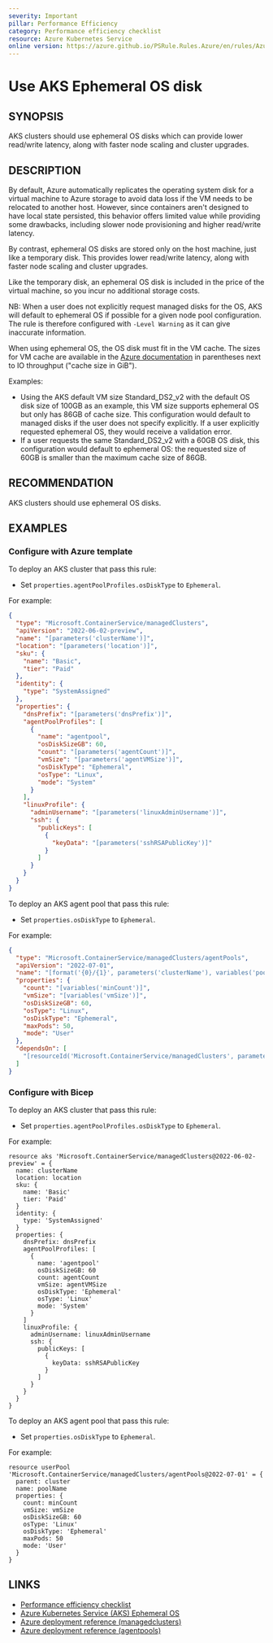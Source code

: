 ```yaml
---
severity: Important
pillar: Performance Efficiency
category: Performance efficiency checklist
resource: Azure Kubernetes Service
online version: https://azure.github.io/PSRule.Rules.Azure/en/rules/Azure.AKS.EphemeralOSDisk/
---
```


# Use AKS Ephemeral OS disk

## SYNOPSIS

AKS clusters should use ephemeral OS disks which can provide lower read/write latency, along with faster node scaling and cluster upgrades.

## DESCRIPTION

By default, Azure automatically replicates the operating system disk for a virtual machine to Azure storage to avoid data loss if the VM needs to be relocated to another host.
However, since containers aren't designed to have local state persisted, this behavior offers limited value while providing some drawbacks, including slower node provisioning and higher read/write latency.

By contrast, ephemeral OS disks are stored only on the host machine, just like a temporary disk.
This provides lower read/write latency, along with faster node scaling and cluster upgrades.

Like the temporary disk, an ephemeral OS disk is included in the price of the virtual machine, so you incur no additional storage costs.

NB: When a user does not explicitly request managed disks for the OS, AKS will default to ephemeral OS if possible for a given node pool configuration.
The rule is therefore configured with `-Level Warning` as it can give inaccurate information.

When using ephemeral OS, the OS disk must fit in the VM cache.
The sizes for VM cache are available in the [Azure documentation](https://docs.microsoft.com/azure/virtual-machines/dv2-dsv2-series) in parentheses next to IO throughput ("cache size in GiB").

Examples:

- Using the AKS default VM size Standard_DS2_v2 with the default OS disk size of 100GB as an example, this VM size supports ephemeral OS but only has 86GB of cache size.
  This configuration would default to managed disks if the user does not specify explicitly.
  If a user explicitly requested ephemeral OS, they would receive a validation error.
- If a user requests the same Standard_DS2_v2 with a 60GB OS disk, this configuration would default to ephemeral OS: the requested size of 60GB is smaller than the maximum cache size of 86GB.

## RECOMMENDATION

AKS clusters should use ephemeral OS disks.

## EXAMPLES

### Configure with Azure template

To deploy an AKS cluster that pass this rule:

- Set `properties.agentPoolProfiles.osDiskType` to `Ephemeral`.

For example:

```json
{
  "type": "Microsoft.ContainerService/managedClusters",
  "apiVersion": "2022-06-02-preview",
  "name": "[parameters('clusterName')]",
  "location": "[parameters('location')]",
  "sku": {
    "name": "Basic",
    "tier": "Paid"
  },
  "identity": {
    "type": "SystemAssigned"
  },
  "properties": {
    "dnsPrefix": "[parameters('dnsPrefix')]",
    "agentPoolProfiles": [
      {
        "name": "agentpool",
        "osDiskSizeGB": 60,
        "count": "[parameters('agentCount')]",
        "vmSize": "[parameters('agentVMSize')]",
        "osDiskType": "Ephemeral",
        "osType": "Linux",
        "mode": "System"
      }
    ],
    "linuxProfile": {
      "adminUsername": "[parameters('linuxAdminUsername')]",
      "ssh": {
        "publicKeys": [
          {
            "keyData": "[parameters('sshRSAPublicKey')]"
          }
        ]
      }
    }
  }
}
```

To deploy an AKS agent pool that pass this rule:

- Set `properties.osDiskType` to `Ephemeral`.

For example:

```json
{
  "type": "Microsoft.ContainerService/managedClusters/agentPools",
  "apiVersion": "2022-07-01",
  "name": "[format('{0}/{1}', parameters('clusterName'), variables('poolName'))]",
  "properties": {
    "count": "[variables('minCount')]",
    "vmSize": "[variables('vmSize')]",
    "osDiskSizeGB": 60,
    "osType": "Linux",
    "osDiskType": "Ephemeral",
    "maxPods": 50,
    "mode": "User"
  },
  "dependsOn": [
    "[resourceId('Microsoft.ContainerService/managedClusters', parameters('clusterName'))]"
  ]
}
```

### Configure with Bicep

To deploy an AKS cluster that pass this rule:

- Set `properties.agentPoolProfiles.osDiskType` to `Ephemeral`.

For example:

```bicep
resource aks 'Microsoft.ContainerService/managedClusters@2022-06-02-preview' = {
  name: clusterName
  location: location
  sku: {
    name: 'Basic'
    tier: 'Paid'
  }
  identity: {
    type: 'SystemAssigned'
  }
  properties: {
    dnsPrefix: dnsPrefix
    agentPoolProfiles: [
      {
        name: 'agentpool'
        osDiskSizeGB: 60
        count: agentCount
        vmSize: agentVMSize
        osDiskType: 'Ephemeral'
        osType: 'Linux'
        mode: 'System'
      }
    ]
    linuxProfile: {
      adminUsername: linuxAdminUsername
      ssh: {
        publicKeys: [
          {
            keyData: sshRSAPublicKey
          }
        ]
      }
    }
  }
}
```

To deploy an AKS agent pool that pass this rule:

- Set `properties.osDiskType` to `Ephemeral`.

For example:

```bicep
resource userPool 'Microsoft.ContainerService/managedClusters/agentPools@2022-07-01' = {
  parent: cluster
  name: poolName
  properties: {
    count: minCount
    vmSize: vmSize
    osDiskSizeGB: 60
    osType: 'Linux'
    osDiskType: 'Ephemeral'
    maxPods: 50
    mode: 'User'
  }
}
```

## LINKS

- [Performance efficiency checklist](https://learn.microsoft.com/azure/architecture/framework/scalability/performance-efficiency)
- [Azure Kubernetes Service (AKS) Ephemeral OS](https://docs.microsoft.com/azure/aks/cluster-configuration#ephemeral-os)
- [Azure deployment reference (managedclusters)](https://docs.microsoft.com/azure/templates/microsoft.containerservice/managedclusters)
- [Azure deployment reference (agentpools)](https://docs.microsoft.com/azure/templates/microsoft.containerservice/managedclusters/agentpools)
